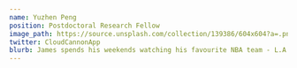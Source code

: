 ```yaml
---
name: Yuzhen Peng
position: Postdoctoral Research Fellow
image_path: https://source.unsplash.com/collection/139386/604x604?a=.png
twitter: CloudCannonApp
blurb: James spends his weekends watching his favourite NBA team - L.A. Clippers.
---
```

